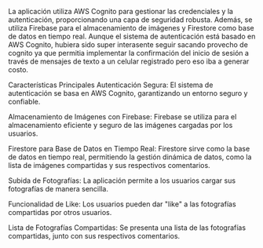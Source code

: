 La aplicación utiliza AWS Cognito para gestionar las credenciales y la autenticación, proporcionando una capa de seguridad robusta. Además, se utiliza Firebase para el almacenamiento de imágenes y Firestore como base de datos en tiempo real. Aunque el sistema de autenticación está basado en AWS Cognito, hubiera sido super interasente seguir sacando provecho de cognito ya que permitia implementar la confirmación del inicio de sesión a través de mensajes de texto a un celular registrado pero eso iba a generar costo.

Características Principales
Autenticación Segura: El sistema de autenticación se basa en AWS Cognito, garantizando un entorno seguro y confiable.

Almacenamiento de Imágenes con Firebase: Firebase se utiliza para el almacenamiento eficiente y seguro de las imágenes cargadas por los usuarios.

Firestore para Base de Datos en Tiempo Real: Firestore sirve como la base de datos en tiempo real, permitiendo la gestión dinámica de datos, como la lista de imágenes compartidas y sus respectivos comentarios.

Subida de Fotografías: La aplicación permite a los usuarios cargar sus fotografías de manera sencilla.

Funcionalidad de Like: Los usuarios pueden dar "like" a las fotografías compartidas por otros usuarios.

Lista de Fotografías Compartidas: Se presenta una lista de las fotografías compartidas, junto con sus respectivos comentarios.
